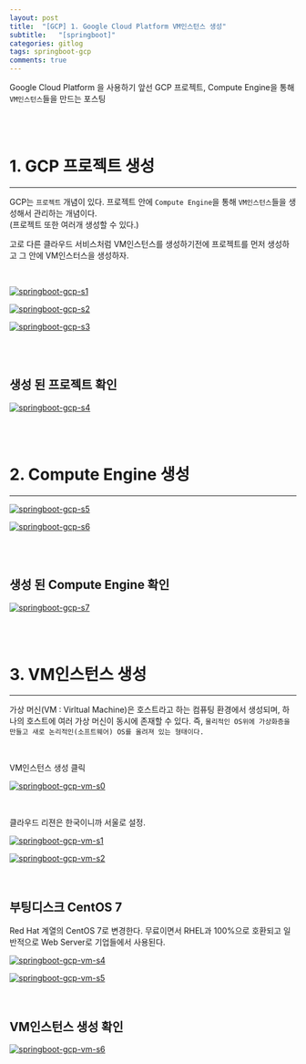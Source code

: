 ```yaml
---
layout: post
title:  "[GCP] 1. Google Cloud Platform VM인스턴스 생성"
subtitle:   "[springboot]"
categories: gitlog
tags: springboot-gcp
comments: true
---
```


Google Cloud Platform 을 사용하기 앞선 GCP 프로젝트, Compute Engine을 통해 `VM인스턴스`들을 만드는 포스팅

<br><br>


# 1. GCP 프로젝트 생성
---

GCP는 `프로젝트` 개념이 있다. 프로젝트 안에 `Compute Engine`을 통해 `VM인스턴스`들을 생성해서 관리하는 개념이다.  
(프로젝트 또한 여러개 생성할 수 있다.)

고로 다른 클라우드 서비스처럼 VM인스턴스를 생성하기전에 프로젝트를 먼저 생성하고 그 안에 VM인스터스을 생성하자.

<br>

[![springboot-gcp-s1](/assets/img/2022/springboot-gcp-s1.png)]() <br>

[![springboot-gcp-s2](/assets/img/2022/springboot-gcp-s2.png)]() <br>

[![springboot-gcp-s3](/assets/img/2022/springboot-gcp-s3.png)]() <br>

<br><br>


## 생성 된 프로젝트 확인

[![springboot-gcp-s4](/assets/img/2022/springboot-gcp-s4.png)]() <br>

<br><br>


# 2. Compute Engine 생성
---

[![springboot-gcp-s5](/assets/img/2022/springboot-gcp-s5.png)]() <br>

[![springboot-gcp-s6](/assets/img/2022/springboot-gcp-s6.png)]() <br>

<br><br>


## 생성 된 Compute Engine 확인

[![springboot-gcp-s7](/assets/img/2022/springboot-gcp-s7.png)]() <br>

<br><br>


# 3. VM인스턴스 생성
---

가상 머신(VM : Virltual Machine)은 호스트라고 하는 컴퓨팅 환경에서 생성되며, 하나의 호스트에 여러 가상 머신이 동시에 존재할 수 있다. 즉, `물리적인 OS위에 가상화층을 만들고 새로 논리적인(소프트웨어) OS를 올려져 있는 형태이다.`

<br>

VM인스턴스 생성 클릭

[![springboot-gcp-vm-s0](/assets/img/2022/springboot-gcp-vm-s0.png)]() <br>

<br>

클라우드 리젼은 한국이니까 서울로 설정.

[![springboot-gcp-vm-s1](/assets/img/2022/springboot-gcp-vm-s1.png)]() <br>

[![springboot-gcp-vm-s2](/assets/img/2022/springboot-gcp-vm-s2.png)]() <br>

<br>

## 부팅디스크 CentOS 7

Red Hat 계열의 CentOS 7로 변경한다. 무료이면서 RHEL과 100%으로 호환되고 일반적으로 Web Server로 기업들에서 사용된다.


[![springboot-gcp-vm-s4](/assets/img/2022/springboot-gcp-vm-s4.png)]() <br>

[![springboot-gcp-vm-s5](/assets/img/2022/springboot-gcp-vm-s5.png)]() <br>

<br>

## VM인스턴스 생성 확인

[![springboot-gcp-vm-s6](/assets/img/2022/springboot-gcp-vm-s6.png)]() <br>

<br>
